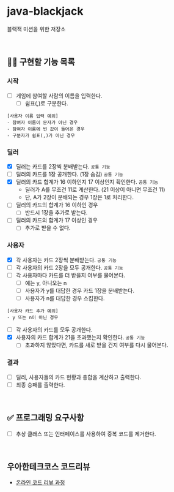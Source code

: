 # java-blackjack
블랙잭 미션을 위한 저장소

<br/>

## 👩‍💻 구현할 기능 목록
### 시작
- [ ] 게임에 참여할 사람의 이름을 입력한다.
    - [ ] 쉼표(,)로 구분한다.
```
[사용자 이름 입력 예외]
- 참여자 이름이 문자가 아닌 경우
- 참여자 이름에 빈 값이 들어온 경우
- 구분자가 쉼표(,)가 아닌 경우
```

### 딜러
- [x] 딜러는 카드를 2장씩 분배받는다. `공통 기능`
- [ ] 딜러의 카드를 1장 공개한다. (1장 숨김) `공통 기능`
- [x] 딜러의 카드 합계가 16 이하인지 17 이상인지 확인한다. `공통 기능`
  - 딜러가 A를 무조건 11로 계산한다. (21 이상이 아니면 무조건 11)
  - 단, A가 2장이 분배되는 경우 1장은 1로 처리한다.
- [ ] 딜러의 카드의 합계가 16 이하인 경우
  - [ ] 반드시 1장을 추가로 받는다.
- [ ] 딜러의 카드의 합계가 17 이상인 경우
  - [ ] 추가로 받을 수 없다.

### 사용자
- [x] 각 사용자는 카드 2장씩 분배받는다. `공통 기능`
- [ ] 각 사용자의 카드 2장을 모두 공개한다. `공통 기능`
- [ ] 각 사용자마다 카드를 더 받을지 여부를 물어본다.
  - [ ] 예는 y, 아니오는 n
  - [ ] 사용자가 y를 대답한 경우 카드 1장을 분배받는다.
  - [ ] 사용자가 n를 대답한 경우 스킵한다.
```
[사용자 카드 추가 예외]
- y 또는 n이 아닌 경우
```
- [ ] 각 사용자의 카드를 모두 공개한다.
- [x] 사용자의 카드 합계가 21을 초과했는지 확인한다. `공통 기능`
  - [ ] 초과하지 않았다면, 카드를 새로 받을 건지 여부를 다시 물어본다.

### 결과
- [ ] 딜러, 사용자들의 카드 현황과 총합을 계산하고 출력한다.
- [ ] 최종 승패를 출력한다.

<br/>

## ✅ 프로그래밍 요구사항
- [ ] 추상 클래스 또는 인터페이스를 사용하여 중복 코드를 제거한다.

<br/>

## 우아한테크코스 코드리뷰
* [온라인 코드 리뷰 과정](https://github.com/woowacourse/woowacourse-docs/blob/master/maincourse/README.md)